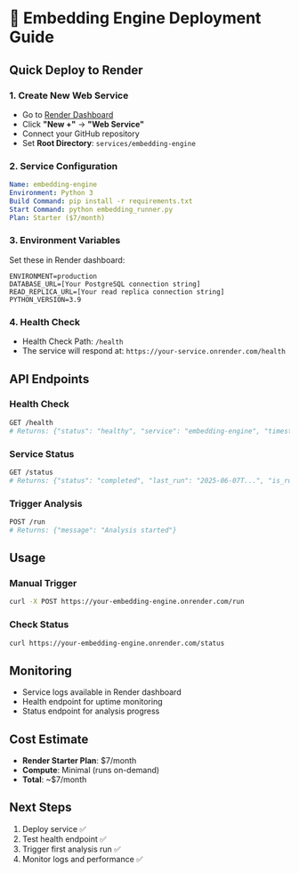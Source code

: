 # 🚀 Embedding Engine Deployment Guide

## Quick Deploy to Render

### 1. Create New Web Service
- Go to [Render Dashboard](https://dashboard.render.com)
- Click **"New +"** → **"Web Service"**
- Connect your GitHub repository
- Set **Root Directory**: `services/embedding-engine`

### 2. Service Configuration
```yaml
Name: embedding-engine
Environment: Python 3
Build Command: pip install -r requirements.txt
Start Command: python embedding_runner.py
Plan: Starter ($7/month)
```

### 3. Environment Variables
Set these in Render dashboard:
```
ENVIRONMENT=production
DATABASE_URL=[Your PostgreSQL connection string]
READ_REPLICA_URL=[Your read replica connection string]
PYTHON_VERSION=3.9
```

### 4. Health Check
- Health Check Path: `/health`
- The service will respond at: `https://your-service.onrender.com/health`

## API Endpoints

### Health Check
```bash
GET /health
# Returns: {"status": "healthy", "service": "embedding-engine", "timestamp": "2025-06-07T..."}
```

### Service Status
```bash
GET /status  
# Returns: {"status": "completed", "last_run": "2025-06-07T...", "is_running": false}
```

### Trigger Analysis
```bash
POST /run
# Returns: {"message": "Analysis started"}
```

## Usage

### Manual Trigger
```bash
curl -X POST https://your-embedding-engine.onrender.com/run
```

### Check Status
```bash
curl https://your-embedding-engine.onrender.com/status
```

## Monitoring

- Service logs available in Render dashboard
- Health endpoint for uptime monitoring
- Status endpoint for analysis progress

## Cost Estimate

- **Render Starter Plan**: $7/month
- **Compute**: Minimal (runs on-demand)
- **Total**: ~$7/month

## Next Steps

1. Deploy service ✅
2. Test health endpoint ✅
3. Trigger first analysis run ✅
4. Monitor logs and performance ✅ 